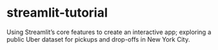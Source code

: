 # streamlit-tutorial
Using Streamlit’s core features to create an interactive app; exploring a public Uber dataset for pickups and drop-offs in New York City.
